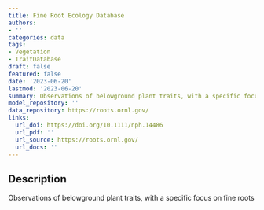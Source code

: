 ```yaml
---
title: Fine Root Ecology Database
authors:
- ''
categories: data
tags:
- Vegetation
- TraitDatabase
draft: false
featured: false
date: '2023-06-20'
lastmod: '2023-06-20'
summary: Observations of belowground plant traits, with a specific focus on fine roots
model_repository: ''
data_repository: https://roots.ornl.gov/
links:
  url_doi: https://doi.org/10.1111/nph.14486
  url_pdf: ''
  url_source: https://roots.ornl.gov/
  url_docs: ''
---
```


## Description

Observations of belowground plant traits, with a specific focus on fine roots

